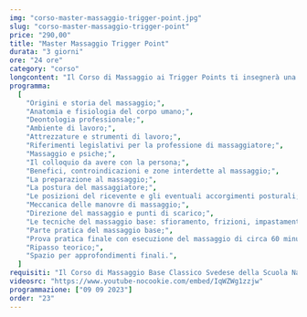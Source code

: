 ```yaml
---
img: "corso-master-massaggio-trigger-point.jpg"
slug: "corso-master-massaggio-trigger-point"
price: "290,00"
title: "Master Massaggio Trigger Point"
durata: "3 giorni"
ore: "24 ore"
category: "corso"
longcontent: "Il Corso di Massaggio ai Trigger Points ti insegnerà una tecnica di massaggio che si basa sull’individuazione e lo scioglimento dei punti trigger, ovvero delle piccole contrazioni muscolari che provocano dolore, tensione e limitazione del movimento. I punti trigger possono essere presenti in ogni muscolo del corpo e possono essere attivi o passivi, a seconda se provocano dolore spontaneo o solo alla pressione. I punti trigger possono anche causare dolore riferito, ovvero dolore che si irradia in una zona diversa da quella dove si trova il punto trigger. Il massaggio ai trigger points consiste nell’applicare delle pressioni e delle frizioni sui punti trigger, con le dita o con degli strumenti appositi, per rilassare la fascia tesa, ripristinare il flusso sanguigno, eliminare i prodotti di scarto e ridurre il dolore. Il massaggio ai trigger points ha molti benefici: regala una sensazione di benessere, aiuta a migliorare la postura, elimina i punti di tensione e rende più attivi i muscoli, aiuta la debolezza muscolare, l’ipersensibilità e la rigidità, migliora la circolazione sanguigna nell’area del trigger point, distende la bandelletta tesa, rilassa la fascia circostante, migliora l’elasticità muscolare. Nel corso imparerai la teoria e la pratica del massaggio ai trigger points, studierai l’anatomia e la fisiologia dei muscoli e dei punti trigger, approfondirai le tecniche di individuazione e di trattamento dei punti trigger, sia attivi che passivi, sia locali che riferiti."
programma:
  [
    "Origini e storia del massaggio;",
    "Anatomia e fisiologia del corpo umano;",
    "Deontologia professionale;",
    "Ambiente di lavoro;",
    "Attrezzature e strumenti di lavoro;",
    "Riferimenti legislativi per la professione di massaggiatore;",
    "Massaggio e psiche;",
    "Il colloquio da avere con la persona;",
    "Benefici, controindicazioni e zone interdette al massaggio;",
    "La preparazione al massaggio;",
    "La postura del massaggiatore;",
    "Le posizioni del ricevente e gli eventuali accorgimenti posturali;",
    "Meccanica delle manovre di massaggio;",
    "Direzione del massaggio e punti di scarico;",
    "Le tecniche del massaggio base: sfioramento, frizioni, impastamenti, vibrazioni e percussioni in tutte le loro varianti e manovre;",
    "Parte pratica del massaggio base;",
    "Prova pratica finale con esecuzione del massaggio di circa 60 minuti;",
    "Ripasso teorico;",
    "Spazio per approfondimenti finali.",
  ]
requisiti: "Il Corso di Massaggio Base Classico Svedese della Scuola Nazionale di Massaggio Tao® è il corso per eccellenza più completo tra tutti. Esso è aperto e rivolto a chiunque, quindi non è necessario avere un'esperienza di base precedente. Il Massaggio Base Classico Svedese è particolarmente consigliato a chi non ha esperienza nelle tecniche di massaggio occidentali quali Sfioramenti, Frizioni, Impastamenti, Vibrazioni e Percussioni in tutte le loro varianti."
videosrc: "https://www.youtube-nocookie.com/embed/IqWZWg1zzjw"
programmazione: ["09 09 2023"]
order: "23"
---
```

